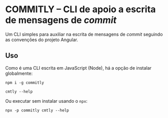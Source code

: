 # COMMITLY – CLI de apoio a escrita de mensagens de _commit_

Um CLI simples para auxiliar na escrita de mensagens de _commit_ seguindo as convenções do projeto Angular.

## Uso

Como é uma CLI escrita em JavaScript (Node), há a opção de instalar globalmente:

```shell
npm i -g commitly

cmtly --help
```

Ou executar sem instalar usando o `npx`:

```shell
npx -p commitly cmtly --help
```

